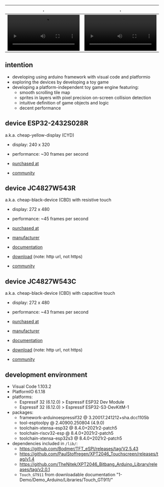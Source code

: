 | .                                                                                                                                                      | .                                                                                                                                                      |
| ------------------------------------------------------------------------------------------------------------------------------------------------------ | ------------------------------------------------------------------------------------------------------------------------------------------------------ |
| <video width="100%" height="100%" controls src="https://github.com/calint/platformio-bam/assets/1920811/51fba3c0-08a6-4c6c-8f55-ef64c6cfcafe"></video> | <video width="100%" height="100%" controls src="https://github.com/calint/platformio-bam/assets/1920811/c6bc8561-14d7-4e2f-bc48-a28126c2fc9c"></video> |

## intention
* developing using arduino framework with visual code and platformio
* exploring the devices by developing a toy game
* developing a platform-independent toy game engine featuring:
  - smooth scrolling tile map
  - sprites in layers with pixel precision on-screen collision detection
  - intuitive definition of game objects and logic
  - decent performance

## device ESP32-2432S028R

a.k.a. cheap-yellow-display (CYD)

* display: 240 x 320
* performance: ~30 frames per second

* [purchased at](https://www.aliexpress.com/item/1005004502250619.html)
* [community](https://github.com/witnessmenow/ESP32-Cheap-Yellow-Display)

## device JC4827W543R

a.k.a. cheap-black-device (CBD) with resistive touch

* display: 272 x 480
* performance: ~45 frames per second

* [purchased at](https://www.aliexpress.com/item/1005006729377800.html)
* [manufacturer](https://www.guition.com)
* [documentation](https://github.com/lsdlsd88/JC4827W543)
* [download](http://pan.jczn1688.com/s/zyojx8) (note: http url, not https)
* [community](https://discord.com/channels/630078152038809611/1199730744424153109)

## device JC4827W543C

a.k.a. cheap-black-device (CBD) with capacitive touch

* display: 272 x 480
* performance: ~43 frames per second

* [purchased at](https://www.aliexpress.com/item/1005006729377800.html)
* [manufacturer](https://www.guition.com)
* [documentation](https://github.com/lsdlsd88/JC4827W543)
* [download](http://pan.jczn1688.com/s/zyojx8) (note: http url, not https)
* [community](https://discord.com/channels/630078152038809611/1199730744424153109)

## development environment
* Visual Code 1.103.2
* PlatformIO 6.1.18
* platforms:
  - Espressif 32 (6.12.0) > Espressif ESP32 Dev Module
  - Espressif 32 (6.12.0) > Espressif ESP32-S3-DevKitM-1
* packages:
  - framework-arduinoespressif32 @ 3.20017.241212+sha.dcc1105b 
  - tool-esptoolpy @ 2.40900.250804 (4.9.0)
  - toolchain-xtensa-esp32 @ 8.4.0+2021r2-patch5
  - toolchain-riscv32-esp @ 8.4.0+2021r2-patch5 
  - toolchain-xtensa-esp32s3 @ 8.4.0+2021r2-patch5
* dependencies included in `/lib/`:
  - https://github.com/Bodmer/TFT_eSPI/releases/tag/V2.5.43
  - https://github.com/PaulStoffregen/XPT2046_Touchscreen/releases/tag/v1.4
  - https://github.com/TheNitek/XPT2046_Bitbang_Arduino_Library/releases/tag/v2.0.1
  - `Touch_GT911` from downloadable documentation "1-Demo/Demo_Arduino/Libraries/Touch_GT911/"
